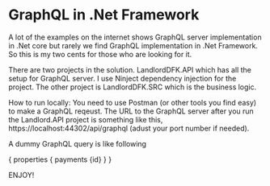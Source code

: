 # GraphQL in .Net Framework
A lot of the examples on the internet shows GraphQL server implementation in .Net core but rarely we find GraphQL implementation in .Net Framework. So this is my two cents for those who are looking for it.

There are two projects in the solution. LandlordDFK.API which has all the setup for GraphQL server. I use Ninject dependency injection for the project. The other project is LandlordDFK.SRC which is the business logic.


How to run locally: You need to use Postman (or other tools you find easy) to make a GraphQL reqeust. The URL to the GraphQL server after you run the Landlord.API project is something like this, https://localhost:44302/api/graphql (adust your port number if needed).

A dummy GraphQL query is like following 

{
  properties { payments {id} }
}



ENJOY!
